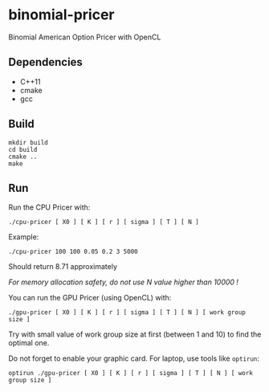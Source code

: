 # binomial-pricer

Binomial American Option Pricer with OpenCL

## Dependencies

- C++11
- cmake
- gcc

## Build

```
mkdir build
cd build
cmake ..
make
```

## Run

Run the CPU Pricer with:
```
./cpu-pricer [ X0 ] [ K ] [ r ] [ sigma ] [ T ] [ N ]
```

Example:

```
./cpu-pricer 100 100 0.05 0.2 3 5000
```
Should return 8.71 approximately

*For memory allocation safety, do not use N value higher than 10000 !*

You can run the GPU Pricer (using OpenCL) with:
```
./gpu-pricer [ X0 ] [ K ] [ r ] [ sigma ] [ T ] [ N ] [ work group size ]
```

Try with small value of work group size at first (between 1 and 10) to find the optimal one.

Do not forget to enable your graphic card. For laptop, use tools like `optirun`:
```
optirun ./gpu-pricer [ X0 ] [ K ] [ r ] [ sigma ] [ T ] [ N ] [ work group size ]
```
